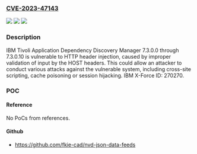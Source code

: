 ### [CVE-2023-47143](https://cve.mitre.org/cgi-bin/cvename.cgi?name=CVE-2023-47143)
![](https://img.shields.io/static/v1?label=Product&message=Tivoli%20Application%20Dependency%20Discovery%20Manager&color=blue)
![](https://img.shields.io/static/v1?label=Version&message=7.3.0.0%20&color=brightgreen)
![](https://img.shields.io/static/v1?label=Vulnerability&message=CWE-644%20Improper%20Neutralization%20of%20HTTP%20Headers%20for%20Scripting%20Syntax&color=brightgreen)

### Description

IBM Tivoli Application Dependency Discovery Manager 7.3.0.0 through 7.3.0.10 is vulnerable to HTTP header injection, caused by improper validation of input by the HOST headers.  This could allow an attacker to conduct various attacks against the vulnerable system, including cross-site scripting, cache poisoning or session hijacking.  IBM X-Force ID:  270270.

### POC

#### Reference
No PoCs from references.

#### Github
- https://github.com/fkie-cad/nvd-json-data-feeds

